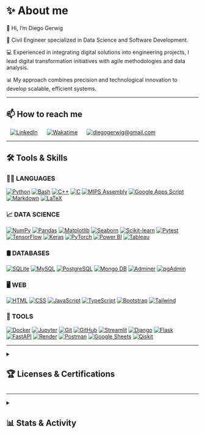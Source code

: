 # **✨ About me**

👋 Hi, I’m Diego Gerwig

🦺 Civil Engineer specialized in Data Science and Software Development. 

💻 Experienced in integrating digital solutions into engineering projects, I lead digital transformation initiatives with agile methodologies and data analysis.

📊 My approach combines precision and technological innovation to develop scalable, efficient systems.


---

## **📫 How to reach me**

<div style='text-align:left'>
	<a href='https://www.linkedin.com/in/diegogerwig' style='padding: 10px;'><img alt='LinkedIn' src='https://img.shields.io/badge/LinkedIn-0077B5.svg?logo=linkedin&logoColor=white' height='30'></a>
	<a href='https://wakatime.com/@diegogerwig' style='padding: 10px;'><img alt='Wakatime' src='https://img.shields.io/badge/Wakatime-2496ED.svg?logo=wakatime&logoColor=white&color=green' height='30'></a>
	<!-- <a href='https://www.hackerrank.com/diegogerwig' style='padding: 10px;'><img alt='Hackerrank' src='https://img.shields.io/badge/Hackerrank-2EC866.svg?logo=hackerrank&logoColor=white' height='30'></a> -->
	<!-- <a href='https://www.kaggle.com/diegogerwig' style='padding: 10px;'><img alt='Kaggle' src='https://img.shields.io/badge/Kaggle-20BEFF.svg?logo=kaggle&logoColor=white' style='height: 25px;'></a> -->
	<a href="mailto:diegogerwig@gmail.com" style="padding: 10px;"><img alt="diegogerwig@gmail.com" src="https://img.shields.io/badge/diegogerwig@gmail.com-EA4335.svg?logo=gmail&logoColor=white" height='30'></a>
</div>

---

## **🛠️ Tools & Skills**

<h3 align="left">👨‍💻 LANGUAGES</h3>
	<p align="left">
		<a href='https://github.com/search?q=user%3Adiegogerwig+language%3Apython'><img alt='Python' src='https://img.shields.io/badge/Python-14354C.svg?logo=python&logoColor=white' height='25'></a>
	  	<a href='#'><img alt='Bash' src='https://img.shields.io/badge/Bash-121011.svg?logo=gnu-bash&logoColor=white' height='25'></a>
	  	<a href='#'><img alt='C++' src='https://custom-icon-badges.demolab.com/badge/C++-9C033A.svg?logo=cpp2&logoColor=white' height='25'></a>
	  	<a href='#'><img alt='C' src='https://custom-icon-badges.demolab.com/badge/C-03599C.svg?logo=c-in-hexagon&logoColor=white' height='25'></a>
	  	<a href='#'><img alt='MIPS Assembly' src='https://custom-icon-badges.demolab.com/badge/Assembly-525252.svg?logo=asm-hex&logoColor=white' height='25'></a>
	  	<a href='#'><img alt='Google Apps Script' src='https://custom-icon-badges.demolab.com/badge/Google%20Apps%20Script-02569B.svg?logo=gs&logoColor=white' height='25'></a>
	  	<a href='#'><img alt='Markdown' src='https://img.shields.io/badge/Markdown-000000.svg?logo=markdown&logoColor=white' height='25'></a>
	  	<a href='#'><img alt='LaTeX' src='https://img.shields.io/badge/LaTeX-008080.svg?logo=LaTeX&logoColor=white' height='25'></a>
	</p>

<h3 align="left">📈 DATA SCIENCE</h3>
	<p align="left">
		<a href='#'><img alt='NumPy' src='https://img.shields.io/badge/Numpy-013243.svg?logo=numpy&logoColor=white' height='25'></a>
		<a href='#'><img alt='Pandas' src='https://img.shields.io/badge/Pandas-150458.svg?logo=pandas&logoColor=white' height='25'></a>
		<a href='#'><img alt='Matplotlib' src='https://img.shields.io/badge/Matplotlib-3776AB.svg?logo=python&logoColor=white' height='25'></a>
		<a href='#'><img alt='Seaborn' src='https://img.shields.io/badge/Seaborn-0C4B5E.svg?logo=seaborn&logoColor=white' height='25'></a>
		<a href='#'><img alt='Scikit-learn' src='https://img.shields.io/badge/Scikit--learn-F7931E.svg?logo=scikit-learn&logoColor=white' height='25'></a>
		<a href='#'><img alt='Pytest' src='https://img.shields.io/badge/Pytest-0A9EDC.svg?logo=pytest&logoColor=white' height='25'></a>
		<a href='#'><img alt='TensorFlow' src='https://img.shields.io/badge/TensorFlow-FF6F00.svg?logo=TensorFlow&logoColor=white' height='25'></a>
		<a href='#'><img alt='Keras' src='https://img.shields.io/badge/Keras-D00000.svg?logo=Keras&logoColor=white' height='25'></a>
		<a href='#'><img alt='PyTorch' src='https://img.shields.io/badge/PyTorch-EE4C2C.svg?logo=PyTorch&logoColor=white' height='25'></a>
		<a href='#'><img alt='Power BI' src='https://img.shields.io/badge/Power%20BI-F2C811?logo=powerbi&logoColor=black' height='25'></a>
		<a href='#'><img alt='Tableau' src='https://img.shields.io/badge/Tableau-E97627?logo=Tableau&logoColor=white' height='25'></a>
	</p>

<h3 align="left">🛢️ DATABASES</h3>
	<p align="left">
		<a href='#'><img alt='SQLite' src='https://img.shields.io/badge/SQLite-07405E?logo=sqlite&logoColor=white' height='25'></a>
		<a href='#'><img alt='MySQL' src='https://img.shields.io/badge/MySQL-00000F?logo=mysql&logoColor=white' height='25'></a>
		<a href='#'><img alt='PostgreSQL' src='https://img.shields.io/badge/PostgreSQL-316192?logo=postgresql&logoColor=white' height='25'></a>
		<a href='#'><img alt='Mongo DB' src='https://img.shields.io/badge/MongoDB-4EA94B?logo=mongodb&logoColor=white' height='25'></a>
		<a href='#'><img alt='Adminer' src='https://img.shields.io/badge/Adminer-34567C?logo=adminer&logoColor=white' height='25'></a>
		<a href='#'><img alt='pgAdmin' src='https://img.shields.io/badge/pgAdmin-336791?logo=postgresql&logoColor=white' height='25'></a>
	</p>

<h3 align="left">🖥️ WEB</h3>
	<p align="left">
		<a href='#'><img alt='HTML' src='https://img.shields.io/badge/HTML-E34F26.svg?logo=html5&logoColor=white' height='25'></a>
		<a href='#'><img alt='CSS' src='https://img.shields.io/badge/CSS-1572B6.svg?logo=css3&logoColor=white' height='25'></a>
		<a href='#'><img alt='JavaScript' src='https://img.shields.io/badge/JavaScript-F7DF1E.svg?logo=javascript&logoColor=black' height='25'></a>
		<a href='#'><img alt='TypeScript' src='https://img.shields.io/badge/TypeScript-007ACC.svg?logo=typescript&logoColor=white' height='25'></a>
		<a href='#'><img alt='Bootstrap' src='https://img.shields.io/badge/Bootstrap-563D7C.svg?logo=bootstrap&logoColor=black' height='25'></a>
		<a href='#'><img alt='Tailwind' src='https://img.shields.io/badge/Tailwindcss-0F172A.svg?&logo=tailwindcss&logoColor=white' height='25'></a>
	</p>

<h3 align="left">🧩 TOOLS</h3>
	<p align="left">
		<a href='#'><img alt='Docker' src='https://img.shields.io/badge/Docker-2496ED.svg?logo=docker&logoColor=white' height='25'></a>
		<a href='#'><img alt='Jupyter' src='https://img.shields.io/badge/Jupyter-F37626.svg?logo=Jupyter&logoColor=white' height='25'></a>
		<a href='#'><img alt='Git' src='https://img.shields.io/badge/Git-F05033.svg?logo=git&logoColor=white' height='25'></a>
		<a href="#"><img alt="GitHub" src="https://img.shields.io/badge/GitHub-181717.svg?logo=github&logoColor=white" height="25"></a>
		<a href='#'><img alt='Streamlit' src='https://img.shields.io/badge/Streamlit-FF4B4B.svg?logo=streamlit&logoColor=white' height='25'></a>
		<a href='#'><img alt='Django' src='https://img.shields.io/badge/Django-092E20.svg?logo=django&logoColor=green' height='25'></a>
		<a href='#'><img alt='Flask' src='https://img.shields.io/badge/Flask-000000.svg?logo=flask&logoColor=white' height='25'></a>
		<a href='#'><img alt='FastAPI' src='https://img.shields.io/badge/FastAPI-005571.svg?logo=fastapi&logoColor=white' height='25'></a>
		<a href='#'><img alt='Render' src='https://img.shields.io/badge/Render-46E3B7.svg?logo=render&logoColor=white' height='25'></a>
		<a href='#'><img alt='Postman' src='https://img.shields.io/badge/Postman-FF6C37?logo=postman&logoColor=white' height='25'></a>
		<a href='#'><img alt='Google Sheets' src='https://img.shields.io/badge/Sheets-34A853.svg?logo=google%20sheets&logoColor=white' height='25'></a>
		<a href='https://www.credly.com/badges/7fce96fb-09f9-48c6-9f7c-d5118c3b9412'><img alt='Qiskit' src='https://img.shields.io/badge/Qiskit-000000.svg?logo=qiskit&logoColor=white' height='25'></a>
	</p>

---

<details> 
   <summary><h2>🏆 Licenses & Certifications </h2></summary>
   <h3>42 Network</h3>
		<div style='display: flex; flex-direction: column; align-items: center;'>
			<a href='https://www.credly.com/org/42/badge/42-cursus-developer-level-13'>
			<!-- <a href='https://www.credly.com/org/42/badge/42-cursus-junior-developer-level-12'> -->
				<img src='./_badges/42_level_13.png' width='200'>
			</a>
		</div>
	<h3>GIT / GitHub</h3>
		<a href='https://www.credly.com/badges/e9a23cb8-a03c-4587-bdc4-d49b6138e161'>
			<img src='./_badges/GitHub_Foundations Badge.png' height='200'></a>
	<h3>Data Science</h3>
		<a href='https://www.credly.com/badges/453e876f-ba84-4a1d-b769-1e7aad435099'><img src='./_badges/IBM_data-science-professional-certificate-2025.png' height='200'></a>
		<a href='https://www.credly.com/badges/d46011cf-6c61-4605-98c7-6ad2822203fe'><img src='./_badges/Google_Data-Analytics Badge.png' height='200'></a>
		<a href='./_badges/TheBridge_DataScience_2024_Certificate.pdf'><img src='./_badges/TheBridge_DataScience_2024_Badge.png' height='200'></a>
	<h3>AI</h3>
		<a href='https://catalog-education.oracle.com/ords/certview/sharebadge?id=655E60B03D9CC5D8270C8C66DAAA0565CA951564A7A6BEA7235CE53ABC9680AC'><img src='./_badges/ORACLE_AI-Foundations-Associate Badge.png' height='200'></a>
	<h3>Cybersecurity</h3>
		<a href='https://www.credly.com/badges/c7df9b7e-5cd0-44ea-9239-31a0595b7ee0'><img src='./_badges/IBM_Cybersecurity Certificate.png' height='200'></a>
		<a href='https://www.credly.com/badges/9b00b626-1209-4edf-97fd-463096745842'><img src='./_badges/Google_Cybersecurity Badge.png' height='200'></a>
	<h3>Project Management</h3>
		<a href='https://www.coursera.org/account/accomplishments/professional-cert/F656MODE8TKQ'><img src='./_badges/Google_Project_Management Badge.png' height='200'></a>
	<h3>Quantum Computing</h3>
		<a href='https://www.credly.com/badges/24334d5d-e18f-438a-9ca0-be7992418f88'><img src='./_badges/IBM_qiskit-global-summer-school-2025-quantum-excellence.png' width='200'></a>
		<a href='https://www.credly.com/badges/2353885b-ae9d-4df9-996d-d00f5d7fff7f'><img src='./_badges/IBM_qiskit-global-summer-school-2024-quantum-excellence.png' width='200'></a>
		<a href='https://www.credly.com/badges/7fce96fb-09f9-48c6-9f7c-d5118c3b9412'><img src='./_badges/IBM_quantum-challenge-2024.png' width='200'></a>
		<a href='https://www.credly.com/badges/1dfa6b06-c443-4d56-b6e8-3375dd7ad03b'><img src='./_badges/IBM_quantum-explorer-2023-advanced.png' width='200'></a>
		<a href='https://www.credly.com/badges/a27d052e-9609-4c30-aeb7-8b86ab0fd75a'><img src='./_badges/IBM_qiskit-global-summer-school-2023-quantum-excellence.png' width='200'></a>
		<br>
		<a href='https://www.credly.com/badges/8aab3a7d-bb0c-437d-af97-161ec79b98a5'><img src='./_badges/LYNUX_FOUNDATION_lfq101-fundamentals-of-quantum-computing.png' width='200'></a>
		<br>
		<a href='https://lms.qureca.com/certificate-verifier/?code=2594-174-439-9511&v=12470fe406d4'><img src='./_badges/QURECA Certificate ADEQUATE Course 2025.png' height='150' width='250'></a>
		<a href='./_badges/QCourse501-2-48_Certificate.jpg'><img src='./_badges/QCourse501-2-48_Badge.jpg' height='150' width='250'></a>
		<br>
		<a href='./_badges/QCourse504-1-91_Certificate.jpg'><img src='./_badges/QCourse504-1-91_Badge.jpg' height='150' width='250'></a>
		<a href='./_badges/QCourse501-1-214_Certificate.jpg'><img src='./_badges/QCourse501-1-214_Badge.jpg' height='150' width='250'></a>
		<br>
	<h3>LeetCode</h3>
		<!-- <a href="https://leetcode.com/u/diegogerwig/" target="_blank">
			<img src="https://assets.leetcode.com/static_assets/marketing/2024-50.gif" alt="LeetCode 2024 50 Days Badge" width="100px" style="position:absolute"/>
		</a> -->
		<div>
			<p>
				<a href="https://leetcode.com/u/diegogerwig/">
					<img src="https://leetcode-badge-showcase.vercel.app/api?username=diegogerwig&theme=dark&border=border&animated=false" 
						width="400px"/>
				</a>
			</p>
			<p>
				<a href="https://leetcode.com/u/diegogerwig/">
					<img src="https://leetcode-badge-sage.vercel.app/badge/diegogerwig?theme=dark&bgColor=282828&border=border" 
						width="400px"/>
				</a>
			</p>
		</div>
</details>

---

<details>
	<summary><h2>📊 Stats & Activity</h2></summary>
	<div align='center'>
		<p>
			<a href='#'>
				<img width='50%' 
				src='https://github-readme-streak-stats.herokuapp.com/?user=diegogerwig&theme=vue-dark&hide_border=false' alt=''
				>
			</a>
		</p>
		<p>
			<a href='#'>
				<img width='50%' 
				src='https://github-readme-stats.vercel.app/api?username=diegogerwig&theme=vue-dark&show_icons=true&hide_border=false&count_private=true'
				alt=''>
			</a>
		</p>
<!-- 		<a href='#'>
			<img width='60%' 
			src='https://github-readme-stats.vercel.app/api/top-langs/?username=diegogerwig&theme=vue-dark&show_icons=true&hide_border=false&langs_count=10&layout=compact'
			alt='Top Languages Stats - Failed to load'>
		</a> -->
		<br>
		<a href='https://wakatime.com/@diegogerwig'>
			<img width='30%'
			src="https://wakatime.com/badge/user/a124cb58-405f-40c8-a801-6033e54c1f7d.svg?style=flat" 
			alt='Wakatime Badge - Failed to load'>
		</a>
		<br>
		<a href='https://wakatime.com/@diegogerwig'>
			<img width='70%' 
			src='https://github-readme-stats.vercel.app/api/wakatime?username=diegogerwig&hide_progress=false&layout=compact&custom_title=WAKATIME%20%20%20%20%20📈last%20year%20stats&hide_border=false&theme=vue-dark'
			alt='Wakatime Stats - Failed to load'>
		</a>   
		<br>
		<br>
		<a href='https://github.com/ashutosh00710/github-readme-activity-graph'>
			<img width='90%' 
			alt="Activity Graph - Failed to load" 
			src='https://github-readme-activity-graph.vercel.app/graph/?username=diegogerwig&hide_border=false&theme=vue'>
		</a>
	</div>
</details>
